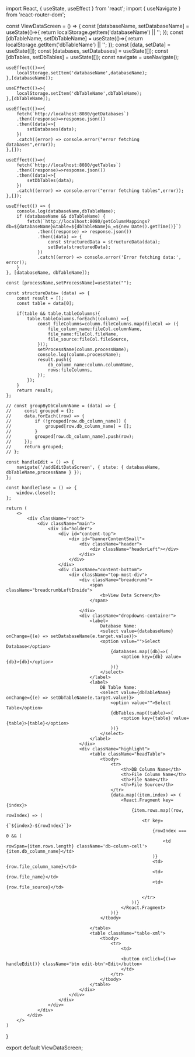 import React, { useState, useEffect } from 'react';
import { useNavigate } from 'react-router-dom';


const ViewDataScreen = () => {
    const [databaseName, setDatabaseName] = useState(()=>{
        return localStorage.getItem('databaseName') || '';
    });
    const [dbTableName, setDbTableName] = useState(()=>{
        return localStorage.getItem('dbTableName') || '';
    });
    const [data, setData] = useState([]);
    const [databases, setDatabases] = useState([]);
    const [dbTables, setDbTables] = useState([]);
    const navigate = useNavigate();

    useEffect(()=>{
        localStorage.setItem('databaseName',databaseName);
    },[databaseName]);

    useEffect(()=>{
        localStorage.setItem('dbTableName',dbTableName);
    },[dbTableName]);
    
    useEffect(()=>{
        fetch(`http://localhost:8080/getDatabases`)
        .then((response)=>response.json())
        .then((data)=>{
            setDatabases(data);
        })
        .catch((error) => console.error("error fetching databases",error));
    },[]);

    useEffect(()=>{
        fetch(`http://localhost:8080/getTables`)
        .then((response)=>response.json())
        .then((data)=>{
            setDbTables(data);
        })
        .catch((error) => console.error("error fetching tables",error));
    },[]);

    useEffect(() => {
        console.log(databaseName,dbTableName);
        if (databaseName && dbTableName) {
            fetch(`http://localhost:8080/getColumnMappings?db=${databaseName}&table=${dbTableName}&_=${new Date().getTime()}`)
                .then((response) => response.json())
                .then((data) => {
                    const structuredData = structureData(data);
                    setData(structuredData);
                })
                .catch((error) => console.error('Error fetching data:', error));
        }
    }, [databaseName, dbTableName]);

    const [processName,setProcessName]=useState("");

    const structureData= (data) => {
        const result = [];
        const table = data[0];

        if(table && table.tableColumns){
            table.tableColumns.forEach((column) =>{
                const fileColumns=column.fileColumns.map(fileCol => ({
                    file_column_name:fileCol.columnName,
                    file_name:fileCol.fileName,
                    file_source:fileCol.fileSource,
                }));
                setProcessName(column.processName);
                console.log(column.processName);
                result.push({
                    db_column_name:column.columnName,
                    rows:fileColumns,
                });
            });
        }
        return result;
    };

    // const groupByDbColumnName = (data) => {
    //     const grouped = {};
    //     data.forEach((row) => {
    //         if (!grouped[row.db_column_name]) {
    //             grouped[row.db_column_name] = [];
    //         }
    //         grouped[row.db_column_name].push(row);
    //     });
    //     return grouped;
    // };

    const handleEdit = () => {
        navigate('/addEditDataScreen', { state: { databaseName, dbTableName,processName } });
    };

    const handleClose = () => {
        window.close();
    };

    return (
        <>
            <div className="root">
                <div className="main">
                    <div id="holder">
                        <div id="content-top">
                            <div id="bannerContentSmall">
                                <div className="header">
                                    <div className="headerLeft"></div>
                                </div>
                            </div>
                        </div>
                        <div className="content-bottom">
                            <div className="top-most-div">
                                <div className="breadcrumb">
                                    <span className="breadcrumbLeftInside">
                                        <b>View Data Screen</b>
                                    </span>

                                </div>
                                <div className="dropdowns-container">
                                    <label>
                                        Database Name:
                                        <select value={databaseName} onChange={(e) => setDatabaseName(e.target.value)}>
                                        <option value="">Select Database</option>
                                            {databases.map((db)=>(
                                                <option key={db} value={db}>{db}</option>
                                            ))}
                                        </select>
                                    </label>
                                    <label>
                                        DB Table Name:
                                        <select value={dbTableName} onChange={(e) => setDbTableName(e.target.value)}>
                                            <option value="">Select Table</option>
                                            {dbTables.map((table)=>(
                                                <option key={table} value={table}>{table}</option>
                                            ))}
                                        </select>
                                    </label>
                                </div>
                                <div className="highlight">
                                    <table className="headTable">
                                        <tbody>
                                            <tr>
                                                <th>DB Column Name</th>
                                                <th>File Column Name</th>
                                                <th>File Name</th>
                                                <th>File Source</th>
                                            </tr>
                                            {data.map((item,index) => (
                                                <React.Fragment key={index}>
                                                    {item.rows.map((row, rowIndex) => (
                                                        <tr key={`${index}-${rowIndex}`}>
                                                            {rowIndex === 0 && (
                                                                <td rowSpan={item.rows.length} className='db-column-cell'>{item.db_column_name}</td>
                                                            )}
                                                            <td>{row.file_column_name}</td>
                                                            <td>{row.file_name}</td>
                                                            <td>{row.file_source}</td>
                                                            
                                                        </tr>
                                                    ))}
                                                </React.Fragment>
                                            ))}
                                        </tbody>

                                    </table>
                                    <table className="table-xml">
                                        <tbody>
                                            <tr>
                                                <td>
                                                    
                                                <button onClick={()=> handleEdit()} className='btn edit-btn'>Edit</button>
                                                </td>
                                            </tr>
                                        </tbody>
                                    </table>
                                </div>
                            </div>
                        </div>
                    </div>
                </div>
            </div>
        </>
    )
}

export default ViewDataScreen;
